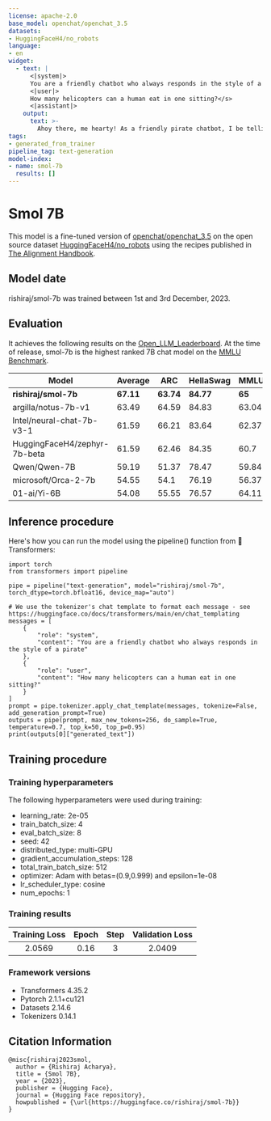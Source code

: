 ```yaml
---
license: apache-2.0
base_model: openchat/openchat_3.5
datasets:
- HuggingFaceH4/no_robots
language:
- en
widget:
  - text: |
      <|system|>
      You are a friendly chatbot who always responds in the style of a pirate</s>
      <|user|>
      How many helicopters can a human eat in one sitting?</s>
      <|assistant|>
    output:
      text: >-
        Ahoy there, me hearty! As a friendly pirate chatbot, I be tellin' ye that a human cannot eat a helicopter, as it be a large machine made of metal and suchlike, not fit for human consumption. A human can eat food, like a fine feast of roasted meat and sweet fruits, but a helicopter? That be nonsense, me hearty! So, the answer be none, none at all. Arr!
tags:
- generated_from_trainer
pipeline_tag: text-generation
model-index:
- name: smol-7b
  results: []
---
```


# Smol 7B

This model is a fine-tuned version of [openchat/openchat_3.5](https://huggingface.co/openchat/openchat_3.5) on the open source dataset [HuggingFaceH4/no_robots](https://huggingface.co/datasets/HuggingFaceH4/no_robots) using the recipes published in [The Alignment Handbook](https://github.com/huggingface/alignment-handbook).

## Model date

rishiraj/smol-7b was trained between 1st and 3rd December, 2023.

## Evaluation

It achieves the following results on the [Open_LLM_Leaderboard](https://huggingface.co/spaces/HuggingFaceH4/open_llm_leaderboard). At the time of release, smol-7b is the highest ranked 7B chat model on the [MMLU Benchmark](https://paperswithcode.com/sota/multi-task-language-understanding-on-mmlu).

| Model                        | Average | ARC   | HellaSwag | MMLU  | TruthfulQA | Winogrande | GSM8K |
| ---------------------------- | ------- | ----- | --------- | ----- | ---------- | ---------- | ----- |
| **rishiraj/smol-7b**             | **67.11**   | **63.74** | **84.77**     | **65**    | **46.17**      | **80.66**      | **62.32** |
| argilla/notus-7b-v1          | 63.49   | 64.59 | 84.83     | 63.04 | 54.35      | 79.56      | 34.57 |
| Intel/neural-chat-7b-v3-1    | 61.59   | 66.21 | 83.64     | 62.37 | 59.65      | 78.14      | 19.56 |
| HuggingFaceH4/zephyr-7b-beta | 61.59   | 62.46 | 84.35     | 60.7  | 57.83      | 77.11      | 27.07 |
| Qwen/Qwen-7B                 | 59.19   | 51.37 | 78.47     | 59.84 | 47.79      | 72.69      | 44.96 |
| microsoft/Orca-2-7b          | 54.55   | 54.1  | 76.19     | 56.37 | 52.45      | 73.48      | 14.71 |
| 01-ai/Yi-6B                  | 54.08   | 55.55 | 76.57     | 64.11 | 41.96      | 74.19      | 12.13 |

## Inference procedure

Here's how you can run the model using the pipeline() function from 🤗 Transformers:

```
import torch
from transformers import pipeline

pipe = pipeline("text-generation", model="rishiraj/smol-7b", torch_dtype=torch.bfloat16, device_map="auto")

# We use the tokenizer's chat template to format each message - see https://huggingface.co/docs/transformers/main/en/chat_templating
messages = [
    {
        "role": "system",
        "content": "You are a friendly chatbot who always responds in the style of a pirate"
    },
    {
        "role": "user",
        "content": "How many helicopters can a human eat in one sitting?"
    }
]
prompt = pipe.tokenizer.apply_chat_template(messages, tokenize=False, add_generation_prompt=True)
outputs = pipe(prompt, max_new_tokens=256, do_sample=True, temperature=0.7, top_k=50, top_p=0.95)
print(outputs[0]["generated_text"])
```

## Training procedure

### Training hyperparameters

The following hyperparameters were used during training:
- learning_rate: 2e-05
- train_batch_size: 4
- eval_batch_size: 8
- seed: 42
- distributed_type: multi-GPU
- gradient_accumulation_steps: 128
- total_train_batch_size: 512
- optimizer: Adam with betas=(0.9,0.999) and epsilon=1e-08
- lr_scheduler_type: cosine
- num_epochs: 1

### Training results

| Training Loss | Epoch | Step | Validation Loss |
|:-------------:|:-----:|:----:|:---------------:|
| 2.0569        | 0.16  | 3    | 2.0409          |


### Framework versions

- Transformers 4.35.2
- Pytorch 2.1.1+cu121
- Datasets 2.14.6
- Tokenizers 0.14.1

## Citation Information

```
@misc{rishiraj2023smol,
  author = {Rishiraj Acharya},
  title = {Smol 7B},
  year = {2023},
  publisher = {Hugging Face},
  journal = {Hugging Face repository},
  howpublished = {\url{https://huggingface.co/rishiraj/smol-7b}}
}
```